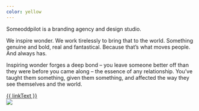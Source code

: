 ```yaml
---
color: yellow
---
```

<div class="contained vert-center">
	<div class="left display-serif left-align drop-cap">
	  <p>Someoddpilot is a branding agency and design studio.</p>
	  <p>We inspire wonder. We work tirelessly to bring that to the world. Something genuine and bold, real and fantastical. Because that’s what moves people. And always has. </p>
	  <p>Inspiring wonder forges a deep bond – you leave someone better off than they were before you came along – the essence of any relationship. You’ve taught them something, given them something, and affected the way they see themselves and the world.</p>
	  <a class="preview-link" href="#">{{ linkText }}</a>
	</div>
	<div class="right">
	  <img class="full" src="/assets/images/home-slides/half.jpg" />
	</div>
</div>
